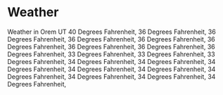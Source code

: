 # Weather
Weather in Orem UT
40 Degrees Fahrenheit,
36 Degrees Fahrenheit,
36 Degrees Fahrenheit,
36 Degrees Fahrenheit,
36 Degrees Fahrenheit,
36 Degrees Fahrenheit,
36 Degrees Fahrenheit,
36 Degrees Fahrenheit,
36 Degrees Fahrenheit,
33 Degrees Fahrenheit,
33 Degrees Fahrenheit,
33 Degrees Fahrenheit,
34 Degrees Fahrenheit,
34 Degrees Fahrenheit,
34 Degrees Fahrenheit,
34 Degrees Fahrenheit,
34 Degrees Fahrenheit,
34 Degrees Fahrenheit,
34 Degrees Fahrenheit,
34 Degrees Fahrenheit,
34 Degrees Fahrenheit,
